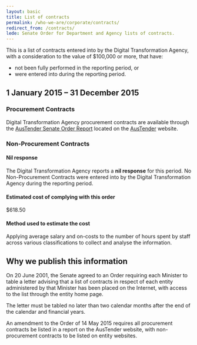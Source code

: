 ```yaml
---
layout: basic
title: List of contracts
permalink: /who-we-are/corporate/contracts/
redirect_from: /contracts/
lede: Senate Order for Department and Agency lists of contracts.
---
```


This is a list of contracts entered into by the Digital Transformation Agency, with a consideration to the value of $100,000 or more, that have:

* not been fully performed in the reporting period, or
* were entered into during the reporting period.

## 1 January 2015 – 31 December 2015

### Procurement Contracts

Digital Transformation Agency procurement contracts are available through the [AusTender Senate Order Report](https://www.tenders.gov.au/?event=public.senateOrder.list) located on the [AusTender](https://www.tenders.gov.au/) website.

### Non-Procurement Contracts

#### Nil response

The Digital Transformation Agency reports a **nil response** for this period. No Non-Procurement Contracts were entered into by the Digital Transformation Agency during the reporting period.

#### Estimated cost of complying with this order

$618.50

#### Method used to estimate the cost

Applying average salary and on-costs to the number of hours spent by staff across various classifications to collect and analyse the information.

## Why we publish this information

On 20 June 2001, the Senate agreed to an Order requiring each Minister to table a letter advising that a list of contracts in respect of each entity administered by that Minister has been placed on the Internet, with access to the list through the entity home page.

The letter must be tabled no later than two calendar months after the end of the calendar and financial years.

An amendment to the Order of 14 May 2015 requires all procurement contracts be listed in a report on the AusTender website, with non-procurement contracts to be listed on entity websites.
